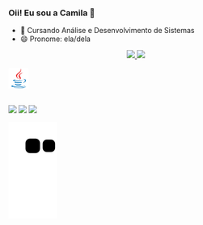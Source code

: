 ### Oii! Eu sou a Camila 👋

- 🌱 Cursando Análise e Desenvolvimento de Sistemas
- 😄 Pronome: ela/dela

<div align="center">
  <a href="https://github.com/ueemura">
  <img height="150em" src="https://github-readme-stats.vercel.app/api?username=ueemura&show_icons=true&theme=dark&include_all_commits=true&count_private=true"/>
  <img height="150em" src="https://github-readme-stats.vercel.app/api/top-langs/?username=ueemura&layout=compact&langs_count=7&theme=dark"/>
</div>
  
  <div style="display: inline_block"><br>
  <a href="https://www.java.com" target="_blank"> <img src="https://raw.githubusercontent.com/devicons/devicon/master/icons/java/java-original.svg" alt="java" width="40" height="40"/> </a>
 
 </div>
  
   ##
  
  <div>
  <a href="https://instagram.com/ueemura" target="_blank"><img src="https://img.shields.io/badge/-Instagram-%23E4405F?style=for-the-badge&logo=instagram&logoColor=white" target="_blank"></a>
  <a href = "mailto:camila.uemura0103@gmail.com"><img src="https://img.shields.io/badge/-Gmail-%23333?style=for-the-badge&logo=gmail&logoColor=white" target="_blank"></a>
  <a href="https://www.linkedin.com/in/camilauemurabretone/" target="_blank"><img src="https://img.shields.io/badge/-LinkedIn-%230077B5?style=for-the-badge&logo=linkedin&logoColor=white" target="_blank"></a> 
  </div>
  
  ![Snake animation](https://github.com/ueemura/ueemura/blob/output/github-contribution-grid-snake.svg)
